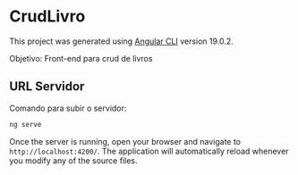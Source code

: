 # CrudLivro

This project was generated using [Angular CLI](https://github.com/angular/angular-cli) version 19.0.2.

Objetivo: Front-end para crud de livros

## URL Servidor

Comando para subir o servidor:

```bash
ng serve
```

Once the server is running, open your browser and navigate to `http://localhost:4200/`. The application will automatically reload whenever you modify any of the source files.
